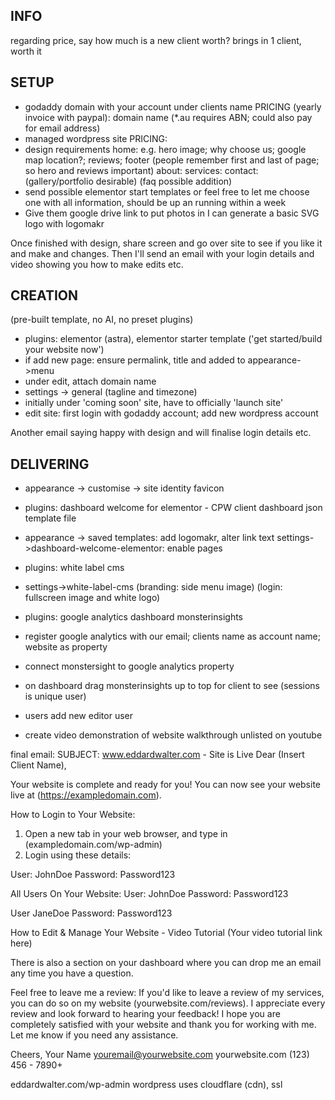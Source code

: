<!-- SPDX-License-Identifier: zlib-acknowledgement -->

## INFO
regarding price, say how much is a new client worth? brings in 1 client, worth it

## SETUP
 - godaddy domain with your account under clients name
   PRICING (yearly invoice with paypal):
   domain name (*.au requires ABN; could also pay for email address)
 - managed wordpress site
   PRICING:
 - design requirements
   home: e.g. hero image; why choose us; google map location?; reviews; footer (people remember first and last of page; so hero and reviews important)
   about:
   services: 
   contact:
   (gallery/portfolio desirable) 
   (faq possible addition)
 - send possible elementor start templates or feel free to let me choose one
   with all information, should be up an running within a week
 - Give them google drive link to put photos in
   I can generate a basic SVG logo with logomakr 

Once finished with design, share screen and go over site to see if you like it and make and changes.
Then I'll send an email with your login details and video showing you how to make edits etc.

## CREATION
(pre-built template, no AI, no preset plugins)
  - plugins: elementor (astra), elementor starter template ('get started/build your website now')
  - if add new page: ensure permalink, title and added to appearance->menu 
  - under edit, attach domain name
  - settings -> general (tagline and timezone)
  - initially under 'coming soon' site, have to officially 'launch site'
  - edit site: first login with godaddy account; add new wordpress account

Another email saying happy with design and will finalise login details etc.

## DELIVERING
  - appearance -> customise -> site identity favicon

  - plugins: dashboard welcome for elementor - CPW client dashboard json template file
  - appearance -> saved templates:
    add logomakr, alter link text
    settings->dashboard-welcome-elementor: enable pages

  - plugins: white label cms
  - settings->white-label-cms
    (branding: side menu image)
    (login: fullscreen image and white logo)

  - plugins: google analytics dashboard monsterinsights
  - register google analytics with our email; clients name as account name; website as property
  - connect monstersight to google analytics property
  - on dashboard drag monsterinsights up to top for client to see
    (sessions is unique user)

  - users add new editor user

  - create video demonstration of website walkthrough unlisted on youtube

final email:
SUBJECT: www.eddardwalter.com - Site is Live
Dear (Insert Client Name),

Your website is complete and ready for you! You can now see your website live at (https://exampledomain.com).

How to Login to Your Website:
1. Open a new tab in your web browser, and type in (exampledomain.com/wp-admin)
2. Login using these details:

User: JohnDoe
Password: Password123

All Users On Your Website:
User: JohnDoe
Password: Password123

User JaneDoe
Password: Password123

How to Edit & Manage Your Website - Video Tutorial
(Your video tutorial link here)

There is also a section on your dashboard where you can drop me an email any time you have a question.

Feel free to leave me a review:
If you'd like to leave a review of my services, you can do so on my website (yourwebsite.com/reviews). I appreciate every review and look forward to hearing your feedback!
I hope you are completely satisfied with your website and thank you for working with me. Let me know if you need any assistance.

Cheers,
Your Name
youremail@yourwebsite.com
yourwebsite.com
(123) 456 - 7890+



eddardwalter.com/wp-admin
wordpress uses cloudflare (cdn), ssl
